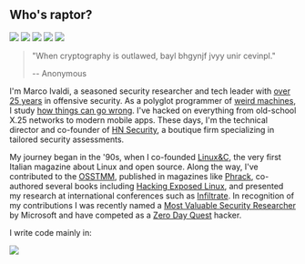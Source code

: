 ## Who's raptor?
[![](https://img.shields.io/github/stars/0xdea?style=flat&color=yellow)](https://gitranks.com/country/Italy/stars/1)
[![](https://user-badge.committers.top/italy/0xdea.svg?kill_cache=1)](https://user-badge.committers.top/italy/0xdea)
[![](https://img.shields.io/github/followers/0xdea?style=flat&color=red)](https://gitranks.com/country/Italy/followers/1)
[![](https://img.shields.io/badge/twitter-%400xdea-blue.svg)](https://twitter.com/0xdea)
[![](https://img.shields.io/badge/mastodon-%40raptor-purple.svg)](https://infosec.exchange/@raptor)

> "When cryptography is outlawed, bayl bhgynjf jvyy unir cevinpl."
>
> -- Anonymous 

I'm Marco Ivaldi, a seasoned security researcher and tech leader with [over 25 years](https://web.archive.org/web/20240616125351/https://packetstormsecurity.com/files/author/191/) in offensive security. As a polyglot programmer of [weird machines](https://www.exploit-db.com/?author=315), I study [how things can go wrong](https://how.complexsystems.fail/). I've hacked on everything from old-school X.25 networks to modern mobile apps. These days, I'm the technical director and co-founder of [HN Security](https://hnsecurity.it/), a boutique firm specializing in tailored security assessments.

My journey began in the '90s, when I co-founded [Linux&C](https://0xdeadbeef.info/stuff/lc0.jpg), the very first Italian magazine about Linux and open source. Along the way, I've contributed to the [OSSTMM](http://www.osstmm.org/), published in magazines like [Phrack](http://phrack.org/issues/70/13.html#article), co-authored several books including [Hacking Exposed Linux](https://www.amazon.com/Hacking-Exposed-Linux/dp/0072262575), and presented my research at international conferences such as [Infiltrate](https://web.archive.org/web/20230601160755/https://infiltratecon.com/). In recognition of my contributions I was recently named a [Most Valuable Security Researcher](https://www.credly.com/users/raptor) by Microsoft and have competed as a [Zero Day Quest](https://www.microsoft.com/en-us/msrc/microsoft-zero-day-quest) hacker.

I write code mainly in:  

![](https://github-readme-stats.vercel.app/api/top-langs/?username=0xdea&layout=compact&theme=transparent&text_color=9198a1&hide_title=true&langs_count=10&hide=html,css&&exclude_repo=from-day-zero-to-zero-day)
